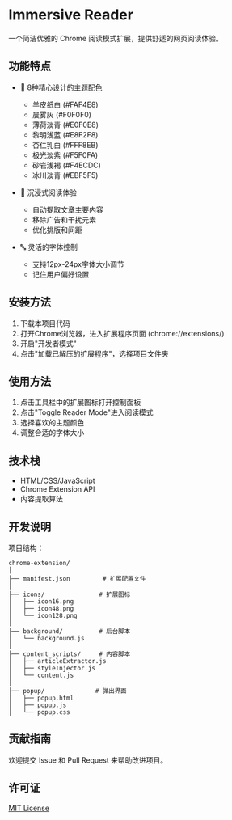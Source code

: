 # Immersive Reader

一个简洁优雅的 Chrome 阅读模式扩展，提供舒适的网页阅读体验。

## 功能特点

- 🎨 8种精心设计的主题配色
  - 羊皮纸白 (#FAF4E8)
  - 晨雾灰 (#F0F0F0)
  - 薄荷淡青 (#E0F0E8)
  - 黎明浅蓝 (#E8F2F8)
  - 杏仁乳白 (#FFF8EB)
  - 极光淡紫 (#F5F0FA)
  - 砂岩浅褐 (#F4ECDC)
  - 冰川淡青 (#EBF5F5)

- 📖 沉浸式阅读体验
  - 自动提取文章主要内容
  - 移除广告和干扰元素
  - 优化排版和间距

- 🔤 灵活的字体控制
  - 支持12px-24px字体大小调节
  - 记住用户偏好设置

## 安装方法

1. 下载本项目代码
2. 打开Chrome浏览器，进入扩展程序页面 (chrome://extensions/)
3. 开启"开发者模式"
4. 点击"加载已解压的扩展程序"，选择项目文件夹

## 使用方法

1. 点击工具栏中的扩展图标打开控制面板
2. 点击"Toggle Reader Mode"进入阅读模式
3. 选择喜欢的主题颜色
4. 调整合适的字体大小

## 技术栈

- HTML/CSS/JavaScript
- Chrome Extension API
- 内容提取算法

## 开发说明

项目结构：
```
chrome-extension/
│
├── manifest.json         # 扩展配置文件
│
├── icons/               # 扩展图标
│   ├── icon16.png
│   ├── icon48.png
│   └── icon128.png
│
├── background/          # 后台脚本
│   └── background.js
│
├── content_scripts/     # 内容脚本
│   ├── articleExtractor.js
│   ├── styleInjector.js
│   └── content.js
│
├── popup/              # 弹出界面
│   ├── popup.html
│   ├── popup.js
│   └── popup.css
```

## 贡献指南

欢迎提交 Issue 和 Pull Request 来帮助改进项目。

## 许可证

[MIT License](LICENSE)


